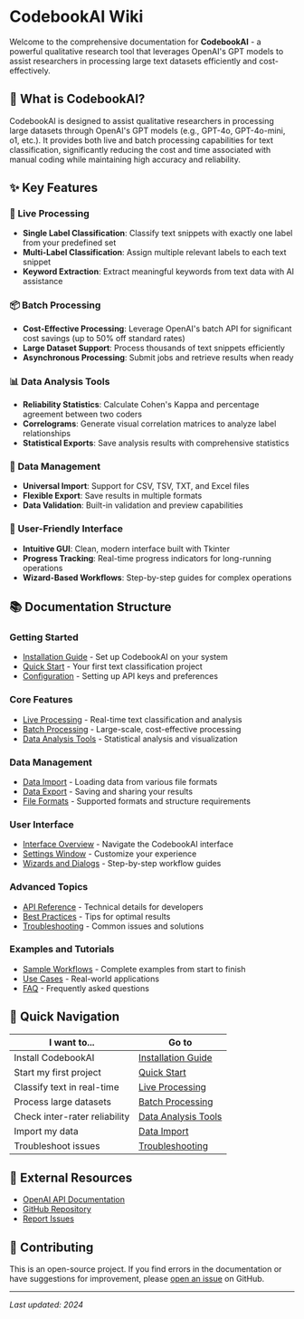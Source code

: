 # CodebookAI Wiki

Welcome to the comprehensive documentation for **CodebookAI** - a powerful qualitative research tool that leverages OpenAI's GPT models to assist researchers in processing large text datasets efficiently and cost-effectively.

## 🎯 What is CodebookAI?

CodebookAI is designed to assist qualitative researchers in processing large datasets through OpenAI's GPT models (e.g., GPT-4o, GPT-4o-mini, o1, etc.). It provides both live and batch processing capabilities for text classification, significantly reducing the cost and time associated with manual coding while maintaining high accuracy and reliability.

## ✨ Key Features

### 🔄 Live Processing
- **Single Label Classification**: Classify text snippets with exactly one label from your predefined set
- **Multi-Label Classification**: Assign multiple relevant labels to each text snippet
- **Keyword Extraction**: Extract meaningful keywords from text data with AI assistance

### 📦 Batch Processing  
- **Cost-Effective Processing**: Leverage OpenAI's batch API for significant cost savings (up to 50% off standard rates)
- **Large Dataset Support**: Process thousands of text snippets efficiently
- **Asynchronous Processing**: Submit jobs and retrieve results when ready

### 📊 Data Analysis Tools
- **Reliability Statistics**: Calculate Cohen's Kappa and percentage agreement between two coders
- **Correlograms**: Generate visual correlation matrices to analyze label relationships
- **Statistical Exports**: Save analysis results with comprehensive statistics

### 💾 Data Management
- **Universal Import**: Support for CSV, TSV, TXT, and Excel files
- **Flexible Export**: Save results in multiple formats
- **Data Validation**: Built-in validation and preview capabilities

### 🎨 User-Friendly Interface
- **Intuitive GUI**: Clean, modern interface built with Tkinter
- **Progress Tracking**: Real-time progress indicators for long-running operations
- **Wizard-Based Workflows**: Step-by-step guides for complex operations

## 📚 Documentation Structure

### Getting Started
- [Installation Guide](Installation-Guide.md) - Set up CodebookAI on your system
- [Quick Start](Quick-Start.md) - Your first text classification project
- [Configuration](Configuration.md) - Setting up API keys and preferences

### Core Features
- [Live Processing](Live-Processing.md) - Real-time text classification and analysis
- [Batch Processing](Batch-Processing.md) - Large-scale, cost-effective processing
- [Data Analysis Tools](Data-Analysis-Tools.md) - Statistical analysis and visualization

### Data Management
- [Data Import](Data-Import.md) - Loading data from various file formats
- [Data Export](Data-Export.md) - Saving and sharing your results
- [File Formats](File-Formats.md) - Supported formats and structure requirements

### User Interface
- [Interface Overview](Interface-Overview.md) - Navigate the CodebookAI interface
- [Settings Window](Settings-Window.md) - Customize your experience
- [Wizards and Dialogs](Wizards-and-Dialogs.md) - Step-by-step workflow guides

### Advanced Topics
- [API Reference](API-Reference.md) - Technical details for developers
- [Best Practices](Best-Practices.md) - Tips for optimal results
- [Troubleshooting](Troubleshooting.md) - Common issues and solutions

### Examples and Tutorials
- [Sample Workflows](Sample-Workflows.md) - Complete examples from start to finish
- [Use Cases](Use-Cases.md) - Real-world applications
- [FAQ](FAQ.md) - Frequently asked questions

## 🚀 Quick Navigation

| I want to... | Go to |
|--------------|-------|
| Install CodebookAI | [Installation Guide](Installation-Guide.md) |
| Start my first project | [Quick Start](Quick-Start.md) |
| Classify text in real-time | [Live Processing](Live-Processing.md) |
| Process large datasets | [Batch Processing](Batch-Processing.md) |
| Check inter-rater reliability | [Data Analysis Tools](Data-Analysis-Tools.md) |
| Import my data | [Data Import](Data-Import.md) |
| Troubleshoot issues | [Troubleshooting](Troubleshooting.md) |

## 🔗 External Resources

- [OpenAI API Documentation](https://platform.openai.com/docs)
- [GitHub Repository](https://github.com/tmaier-kettering/CodebookAI)
- [Report Issues](https://github.com/tmaier-kettering/CodebookAI/issues)

## 📝 Contributing

This is an open-source project. If you find errors in the documentation or have suggestions for improvement, please [open an issue](https://github.com/tmaier-kettering/CodebookAI/issues/new) on GitHub.

---

*Last updated: 2024*